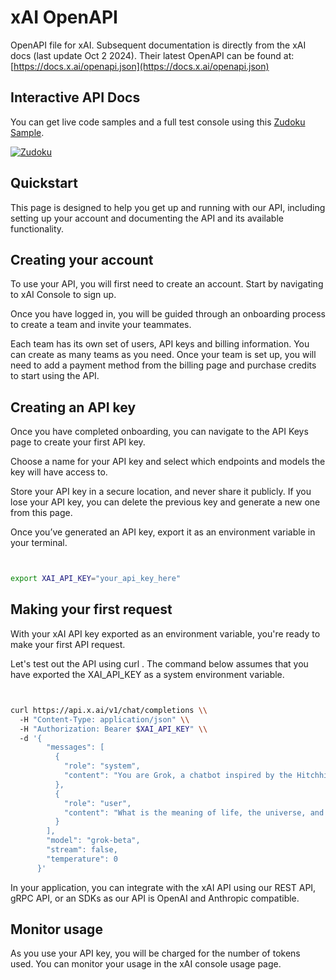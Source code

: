 # xAI OpenAPI

OpenAPI file for xAI. Subsequent documentation is directly from the xAI docs (last update Oct 2 2024).
Their latest OpenAPI can be found at: [https://docs.x.ai/openapi.json](https://docs.x.ai/openapi.json)

## Interactive API Docs

You can get live code samples and a full test console using this [Zudoku Sample](https://zudoku.dev/demo?api-url=https://raw.githubusercontent.com/zuplo-samples/xAI-OpenAPI/refs/heads/main/xAI-openapi.json).

[![Zudoku](https://zudoku.dev/zudoku.svg)](https://zudoku.dev/demo?api-url=https://raw.githubusercontent.com/zuplo-samples/xAI-OpenAPI/refs/heads/main/xAI-openapi.json)


## Quickstart
This page is designed to help you get up and running with our API, including setting up your account and documenting the API and its available functionality.

## Creating your account

To use your API, you will first need to create an account. Start by navigating to xAI Console to sign up.

Once you have logged in, you will be guided through an onboarding process to create a team and invite your teammates.

Each team has its own set of users, API keys and billing information. You can create as many teams as you need. Once your team is set up, you will need to add a payment method from the billing page and purchase credits to start using the API.

## Creating an API key

Once you have completed onboarding, you can navigate to the API Keys page to create your first API key.

Choose a name for your API key and select which endpoints and models the key will have access to.

Store your API key in a secure location, and never share it publicly. If you lose your API key, you can delete the previous key and generate a new one from this page.

Once you’ve generated an API key, export it as an environment variable in your terminal.

```bash


export XAI_API_KEY="your_api_key_here"

```

## Making your first request

With your xAI API key exported as an environment variable, you're ready to make your first API request.

Let's test out the API using 
curl
. The command below assumes that you have exported the 
XAI_API_KEY
 as a system environment variable.

```bash


curl https://api.x.ai/v1/chat/completions \\
  -H "Content-Type: application/json" \\
  -H "Authorization: Bearer $XAI_API_KEY" \\
  -d '{
        "messages": [
          {
            "role": "system",
            "content": "You are Grok, a chatbot inspired by the Hitchhikers Guide to the Galaxy."
          },
          {
            "role": "user",
            "content": "What is the meaning of life, the universe, and everything?"
          }
        ],
        "model": "grok-beta",
        "stream": false,
        "temperature": 0
      }'
```

In your application, you can integrate with the xAI API using our REST API, gRPC API, or an SDKs as our API is OpenAI and Anthropic compatible.

## Monitor usage

As you use your API key, you will be charged for the number of tokens used. You can monitor your usage in the xAI console usage page.
